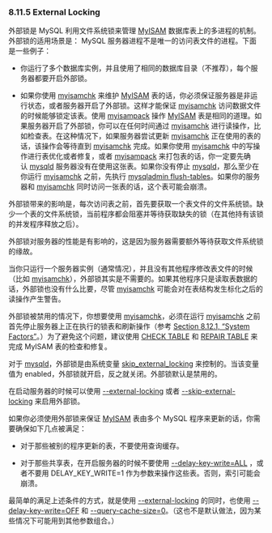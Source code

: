 ### 8.11.5 External Locking

外部锁是 MySQL 利用文件系统锁来管理 [MyISAM][17] 数据库表上的多进程的机制。外部锁的适用场景是： MySQL 服务器进程不是唯一的访问表文件的进程。下面是一些例子：

* 你运行了多个数据库实例，并且使用了相同的数据库目录（不推荐），每个服务器都要开启外部锁。

* 如果你使用 [myisamchk][1] 来维护 [MyISAM][2] 表的话，你必须保证服务器是非运行状态，或者服务器开启了外部锁。这样才能保证 [myisamchk][3] 访问数据文件的时候能够锁定该表。使用 [myisampack][4] 操作 [MyISAM][5] 表是相同的道理。如果服务器开启了外部锁，你可以在任何时间通过 [myisamchk][6] 进行读操作，比如检查表。在这种情况下，如果服务器尝试更新 [myisamchk][7] 正在使用的表的话，该操作会等待直到 [myisamchk][8] 完成。如果你使用 [myisamchk][9] 中的写操作进行表优化或者修复，或者 [myisampack][10] 来打包表的话，你一定要先确认 [mysqld][11] 服务器没有在使用这张表。如果你没有停止 [mysqld][12]，那么至少在你运行 [myisamchk][14] 之前，先执行 [mysqladmin flush-tables][13]。如果你的服务器和 [myisamchk][15] 同时访问一张表的话，这个表可能会崩溃。

外部锁带来的影响是，每次访问表之前，首先要获取一个表文件的文件系统锁。缺少一个表的文件系统锁，当前程序都会阻塞并等待获取缺失的锁（在其他持有该锁的并发程序释放之后）。

外部锁对服务器的性能是有影响的，这是因为服务器需要额外等待获取文件系统锁的缘故。

当你只运行一个服务器实例（通常情况），并且没有其他程序修改表文件的时候（比如 [myisamchk][18]），外部锁其实是不需要的。如果其他程序只是读取表数据的话，外部锁也没有什么比要，尽管 [myisamchk][19] 可能会对在表结构发生标化之后的读操作产生警告。

外部锁被禁用的情况下，你想要使用 [myisamchk][21]，必须在运行 [myisamchk][22] 之前首先停止服务器上正在执行的锁表和刷新操作（参考 [Section 8.12.1, “System Factors”][24]。）为了避免这个问题，建议使用 [CHECK TABLE][25] 和 [REPAIR TABLE][26] 来完成 MyISAM 表的检查和修复。

对于 [mysqld][28]，外部锁是由系统变量 [skip_external_locking][29] 来控制的。当该变量值为 enabled，外部锁就开启，反之就关闭。外部锁默认是禁用的。

在启动服务器的时候可以使用 [--external-locking][30] 或者 [--skip-external-locking][31] 来启用外部锁。

如果你必须使用外部锁来保证 [MyISAM][32] 表由多个 MySQL 程序来更新的话，你需要确保如下几点被满足：

* 对于那些被别的程序更新的表，不要使用查询缓存。

* 对于那些共享表，在开启服务器的时候不要使用 [--delay-key-write=ALL][16] ，或者不要用 DELAY_KEY_WRITE=1 作为参数来操作这些表。否则，索引可能会崩溃。

最简单的满足上述条件的方式，就是使用 [--external-locking][33] 的同时，也使用 [--delay-key-write=OFF][34] 和 [--query-cache-size=0][35]。（这也不是默认做法，因为某些情况下可能用到其他参数组合。）

[1]:programs.html#myisamchk
[2]:storage-engines.html#myisam-storage-engine
[3]:programs.html#myisamchk
[4]:programs.html#myisampack
[5]:storage-engines.html#myisam-storage-engine
[6]:programs.html#myisamchk
[7]:programs.html#myisamchk
[8]:programs.html#myisamchk
[9]:programs.html#myisamchk
[10]:programs.html#myisampack
[11]:programs.html#mysqld
[12]:programs.html#mysqld
[13]:programs.html#mysqladmin
[14]:programs.html#myisamchk
[15]:programs.html#myisamchk
[16]:server-administration.html#option_mysqld_delay-key-write
[17]:storage-engines.html#myisam-storage-engine
[18]:programs.html#myisamchk
[19]:programs.html#myisamchk
[20]:programs.html#myisamchk
[21]:programs.html#myisamchk
[22]:programs.html#myisamchk
[23]:programs.html#myisamchk
[24]:optimization.html#system-optimization
[25]:sql-syntax.html#check-table
[26]:sql-syntax.html#repair-table
[27]:storage-engines.html#myisam-storage-engine
[28]:programs.html#mysqld
[29]:server-administration.html#sysvar_skip_external_locking
[30]:server-administration.html#option_mysqld_external-locking
[31]:server-administration.html#option_mysqld_external-locking
[32]:storage-engines.html#myisam-storage-engine
[33]:server-administration.html#option_mysqld_external-locking
[34]:server-administration.html#option_mysqld_delay-key-write
[35]:server-administration.html#sysvar_query_cache_size